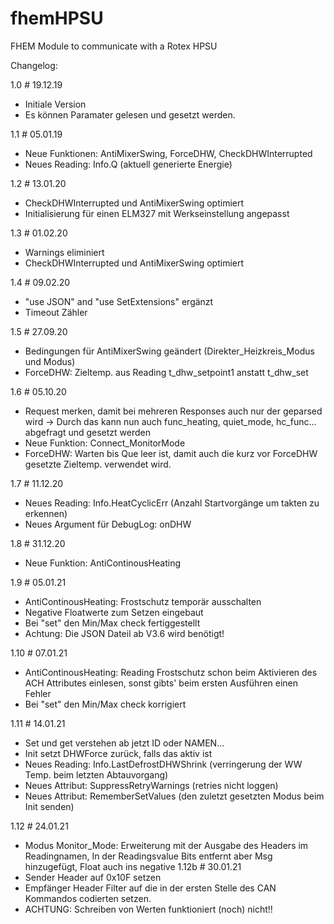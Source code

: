 # fhemHPSU
FHEM Module to communicate with a Rotex HPSU

Changelog:

1.0 # 19.12.19
- Initiale Version
- Es können Paramater gelesen und gesetzt werden.

1.1 # 05.01.19
- Neue Funktionen: AntiMixerSwing, ForceDHW, CheckDHWInterrupted
- Neues Reading: Info.Q (aktuell generierte Energie)

1.2 # 13.01.20
- CheckDHWInterrupted und AntiMixerSwing optimiert
- Initialisierung für einen ELM327 mit Werkseinstellung angepasst

1.3 # 01.02.20
- Warnings eliminiert
- CheckDHWInterrupted und AntiMixerSwing optimiert

1.4 # 09.02.20
- "use JSON" and "use SetExtensions" ergänzt
- Timeout Zähler

1.5 # 27.09.20
- Bedingungen für AntiMixerSwing geändert (Direkter_Heizkreis_Modus und Modus)
- ForceDHW: Zieltemp. aus Reading t_dhw_setpoint1 anstatt t_dhw_set

1.6 # 05.10.20
- Request merken, damit bei mehreren Responses auch nur der geparsed wird 
    -> Durch das kann nun auch func_heating, quiet_mode, hc_func... abgefragt und gesetzt werden
- Neue Funktion: Connect_MonitorMode
- ForceDHW: Warten bis Que leer ist, damit auch die kurz vor ForceDHW gesetzte Zieltemp. verwendet wird.

1.7 # 11.12.20
- Neues Reading: Info.HeatCyclicErr (Anzahl Startvorgänge um takten zu erkennen)
- Neues Argument für DebugLog: onDHW

1.8 # 31.12.20
- Neue Funktion: AntiContinousHeating

1.9 # 05.01.21
- AntiContinousHeating: Frostschutz temporär ausschalten
- Negative Floatwerte zum Setzen eingebaut
- Bei "set" den Min/Max check fertiggestellt
- Achtung: Die JSON Dateil ab V3.6 wird benötigt!

1.10 # 07.01.21
- AntiContinousHeating: Reading Frostschutz schon beim Aktivieren des ACH Attributes einlesen, sonst gibts' beim ersten Ausführen einen Fehler
- Bei "set" den Min/Max check korrigiert

1.11 # 14.01.21
- Set und get verstehen ab jetzt ID oder NAMEN...
- Init setzt DHWForce zurück, falls das aktiv ist
- Neues Reading: Info.LastDefrostDHWShrink (verringerung der WW Temp. beim letzten Abtauvorgang)
- Neues Attribut: SuppressRetryWarnings (retries nicht loggen)
- Neues Attribut: RememberSetValues (den zuletzt gesetzten Modus beim Init senden)

1.12 # 24.01.21
- Modus Monitor_Mode: Erweiterung mit der Ausgabe des Headers im Readingnamen, In der Readingsvalue Bits entfernt aber Msg hinzugefügt, Float auch ins negative
1.12b # 30.01.21
- Sender Header auf 0x10F setzen
- Empfänger Header Filter auf die in der ersten Stelle des CAN Kommandos codierten setzen.
- ACHTUNG: Schreiben von Werten funktioniert (noch) nicht!!
